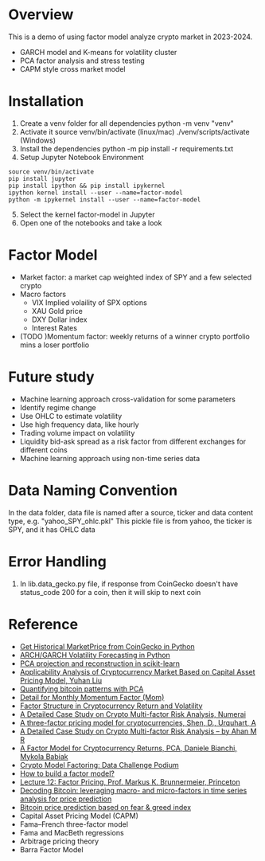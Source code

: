# Overview
This is a demo of using factor model analyze crypto market in 2023-2024.
- GARCH model and K-means for volatility cluster
- PCA factor analysis and stress testing
- CAPM style cross market model



# Installation
1. Create a venv folder for all dependencies python -m venv "venv"
2. Activate it source venv/bin/activate (linux/mac) ./venv/scripts/activate (Windows)
3. Install the dependencies python -m pip install -r requirements.txt
4. Setup Jupyter Notebook Environment
```
source venv/bin/activate
pip install jupyter
pip install ipython && pip install ipykernel
ipython kernel install --user --name=factor-model
python -m ipykernel install --user --name=factor-model
```
5. Select the kernel factor-model in Jupyter
6. Open one of the notebooks and take a look


# Factor Model
- Market factor: a market cap weighted index of SPY and a few selected crypto
- Macro factors
    - VIX Implied volaility of SPX options
    - XAU Gold price 
    - DXY Dollar index
    - Interest Rates
- (TODO )Momentum factor: weekly returns of a winner crypto portfolio mins a loser portfolio

# Future study
- Machine learning approach cross-validation for some parameters
- Identify regime change 
- Use OHLC to estimate volatility
- Use high frequency data, like hourly 
- Trading volume impact on volatility
- Liquidity bid-ask spread as a risk factor from different exchanges for different coins
- Machine learning approach using non-time series data 


# Data Naming Convention
In the data folder, data file is named after a source, ticker and data content type, e.g. "yahoo_SPY_ohlc.pkl"
This pickle file is from yahoo, the ticker is SPY, and it has OHLC data


# Error Handling
1. In lib.data_gecko.py file, if response from CoinGecko doesn't have status_code 200 for a coin, then it will skip to next coin


# Reference
- [Get Historical MarketPrice from CoinGecko in Python](https://github.com/kirancshet/Get-Crypto-Historic-Chart-CoinGecko)
- [ARCH/GARCH Volatility Forecasting in Python](https://goldinlocks.github.io/ARCH_GARCH-Volatility-Forecasting/)
- [PCA projection and reconstruction in scikit-learn](https://stackoverflow.com/questions/36566844/pca-projection-and-reconstruction-in-scikit-learn)
- [Applicability Analysis of Cryptocurrency Market Based on Capital Asset Pricing Model, Yuhan Liu](https://www.researchgate.net/publication/377732492_Applicability_Analysis_of_Cryptocurrency_Market_Based_on_Capital_Asset_Pricing_Model)
- [Quantifying bitcoin patterns with PCA](https://www.coinbase.com/en-gb/institutional/research-insights/research/monthly-outlook/quantifying-bitcoin-patterns-with-pca-may-2023)
- [Detail for Monthly Momentum Factor (Mom)](https://mba.tuck.dartmouth.edu/pages/faculty/ken.french/Data_Library/det_mom_factor.html)
- [Factor Structure in Cryptocurrency Return and Volatility](https://www.researchgate.net/publication/352550633_Factor_Structure_in_Cryptocurrency_Return_and_Volatility)
- [A Detailed Case Study on Crypto Multi-factor Risk Analysis, Numerai](https://forum.numer.ai/t/a-detailed-case-study-on-crypto-multi-factor-risk-analysis/7682)
- [A three-factor pricing model for cryptocurrencies, Shen, D., Urquhart, A](https://centaur.reading.ac.uk/85321/3/A%20Three-factor%20Pricing%20Model%20for%20Cryptocurrency_R1.pdf)
- [A Detailed Case Study on Crypto Multi-factor Risk Analysis – by Ahan M R](https://drive.google.com/file/d/1378ZJbdqqP2DBlrPS1Pg6oHQYD7hyB9j/view?usp=sharing)
- [A Factor Model for Cryptocurrency Returns, PCA, Daniele Bianchi, Mykola Babiak](http://wp.lancs.ac.uk/fofi2022/files/2022/08/FoFI-2022-056-Daniele-Bianchi.pdf)
- [Crypto Model Factoring: Data Challenge Podium](https://blog.oceanprotocol.com/crypto-model-factoring-data-challenge-podium-b56950db6f43)
- [How to build a factor model?](https://quant.stackexchange.com/questions/17125/how-to-build-a-factor-model)
- [Lecture 12: Factor Pricing, Prof. Markus K. Brunnermeier, Princeton](https://www.princeton.edu/~markus/teaching/Fin501/12Lecture.pdf)
- [Decoding Bitcoin: leveraging macro- and micro-factors in time series analysis for price prediction](https://peerj.com/articles/cs-2314.pdf)
- [Bitcoin price prediction based on fear & greed index](https://www.shs-conferences.org/articles/shsconf/pdf/2024/01/shsconf_icdeba2023_02015.pdf)
- Capital Asset Pricing Model (CAPM)
- Fama–French three-factor model
- Fama and MacBeth regressions
- Arbitrage pricing theory
- Barra Factor Model